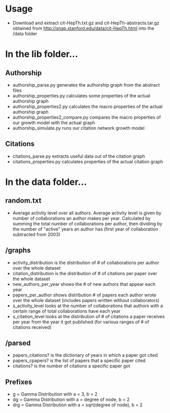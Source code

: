 Usage
=====
* Download and extract cit-HepTh.txt.gz and cit-HepTh-abstracts.tar.gz obtained from http://snap.stanford.edu/data/cit-HepTh.html into the /data folder

In the lib folder...
====================
Authorship
----------
* authorship_parse.py generates the authorship graph from the abstract files
* authorship_properties.py calculates some properties of the actual authorship graph
* authorship_properties2.py calculates the macro properties of the actual authorship graph
* authorship_properties2_compare.py compares the macro properties of our growth model with the actual graph
* authorship_simulate.py runs our citation network growth model

Citations
---------
* citations_parse.py extracts useful data out of the citation graph
* citations_properties.py calculates properties of the actual citation graph

In the data folder...
=====================
random.txt
----------
* Average activity level over all authors. Average activity level is given by number of collaborations an author makes per year. Calculated by summing the total number of collaborations per author, then dividing by the number of "active" years an author has (first year of collaboration subtracted from 2003)

/graphs
-------
* activity_distribution is the distribution of # of collaborations per author over the whole dataset
* citation_distribution is the distribution of # of citations per paper over the whole dataset
* new_authors_per_year shows the # of new authors that appear each year
* papers_per_author shows distribution # of papers each author wrote over the whole dataset (includes papers written without collaborators)
* s_activity_level looks at the number of collaborations that authors with a certain range of total collaborations have each year
* s_citation_level looks at the distribution of # of citations a paper receives per year from the year it got published (for various ranges of # of citations received)

/parsed
-------
* papers_citations? is the dictionary of years in which a paper got cited
* papers_cpapers? is the list of papers that a specific paper cited
* citations? is the number of citations a specific paper got

Prefixes
--------
* g = Gamma Distribution with a = 3, b = 2
* dg = Gamma Distribution with a = degree of node, b = 2
* drg = Gamma Distribution with a = sqrt(degree of node), b = 2

